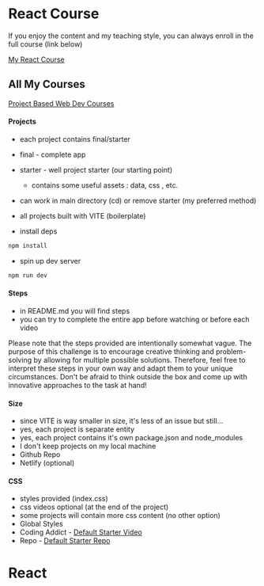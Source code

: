 # React Course

If you enjoy the content and my teaching style, you can always enroll in the full course (link below)

[My React Course](https://www.udemy.com/course/react-tutorial-and-projects-course/?referralCode=FEE6A921AF07E2563CEF)

## All My Courses

[Project Based Web Dev Courses](https://www.johnsmilga.com/)

#### Projects

- each project contains final/starter
- final - complete app
- starter - well project starter (our starting point)
  - contains some useful assets : data, css , etc.
- can work in main directory (cd) or remove starter (my preferred method)
- all projects built with VITE (boilerplate)

- install deps

```sh
npm install
```

- spin up dev server

```sh
npm run dev
```

#### Steps

- in README.md you will find steps
- you can try to complete the entire app before watching or before each video

Please note that the steps provided are intentionally somewhat vague. The purpose of this challenge is to encourage creative thinking and problem-solving by allowing for multiple possible solutions. Therefore, feel free to interpret these steps in your own way and adapt them to your unique circumstances. Don't be afraid to think outside the box and come up with innovative approaches to the task at hand!


#### Size

- since VITE is way smaller in size, it's less of an issue but still...
- yes, each project is separate entity
- yes, each project contains it's own package.json and node_modules
- I don't keep projects on my local machine
- Github Repo
- Netlify (optional)

#### CSS

- styles provided (index.css)
- css videos optional (at the end of the project)
- some projects will contain more css content (no other option)
- Global Styles
- Coding Addict - [Default Starter Video](https://youtu.be/UDdyGNlQK5w)
- Repo - [Default Starter Repo](https://github.com/john-smilga/default-starter)
# React
